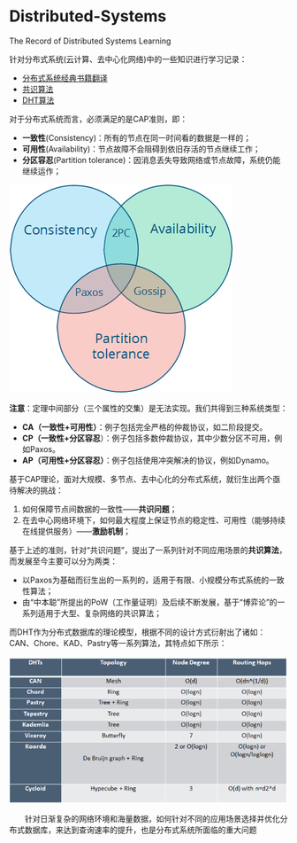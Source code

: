 # Distributed-Systems
The Record of Distributed Systems Learning

针对分布式系统(云计算、去中心化网络)中的一些知识进行学习记录：

- [分布式系统经典书籍翻译](./Book/README.md)
- [共识算法](./共识算法/README.md)
- [DHT算法](./共识算法/README.md)

对于分布式系统而言，必须满足的是CAP准则，即：
-	**一致性**(Consistency)：所有的节点在同一时间看的数据是一样的；
-	**可用性**(Availability)：节点故障不会阻碍到依旧存活的节点继续工作；
-	**分区容忍**(Partition tolerance)：因消息丢失导致网络或节点故障，系统仍能继续运作；

![CAP准则](./Picture/No1.png)

**注意**：定理中间部分（三个属性的交集）是无法实现。我们共得到三种系统类型：
-	**CA（一致性+可用性）**：例子包括完全严格的仲裁协议，如二阶段提交。
-	**CP（一致性+分区容忍**）：例子包括多数仲裁协议，其中少数分区不可用，例如Paxos。
-	**AP（可用性+分区容忍）**：例子包括使用冲突解决的协议，例如Dynamo。

基于CAP理论，面对大规模、多节点、去中心化的分布式系统，就衍生出两个亟待解决的挑战：
1. 如何保障节点间数据的一致性——**共识问题**；
2. 在去中心网络环境下，如何最大程度上保证节点的稳定性、可用性（能够持续在线提供服务）——**激励机制**；


基于上述的准则，针对“共识问题”，提出了一系列针对不同应用场景的**共识算法**，而发展至今主要可以分为两类：
- 以Paxos为基础而衍生出的一系列的，适用于有限、小规模分布式系统的一致性算法；
- 由“中本聪”所提出的PoW（工作量证明）及后续不断发展，基于“博弈论”的一系列适用于大型、复杂网络的共识算法；


而DHT作为分布式数据库的理论模型，根据不同的设计方式衍射出了诸如：CAN、Chore、KAD、Pastry等一系列算法，其特点如下所示：

![DHT算法](./Picture/No2.png)

&emsp;&emsp;针对日渐复杂的网络环境和海量数据，如何针对不同的应用场景选择并优化分布式数据库，来达到查询速率的提升，也是分布式系统所面临的重大问题
